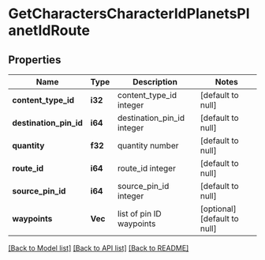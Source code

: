 # GetCharactersCharacterIdPlanetsPlanetIdRoute

## Properties
Name | Type | Description | Notes
------------ | ------------- | ------------- | -------------
**content_type_id** | **i32** | content_type_id integer | [default to null]
**destination_pin_id** | **i64** | destination_pin_id integer | [default to null]
**quantity** | **f32** | quantity number | [default to null]
**route_id** | **i64** | route_id integer | [default to null]
**source_pin_id** | **i64** | source_pin_id integer | [default to null]
**waypoints** | **Vec<i64>** | list of pin ID waypoints | [optional] [default to null]

[[Back to Model list]](../README.md#documentation-for-models) [[Back to API list]](../README.md#documentation-for-api-endpoints) [[Back to README]](../README.md)


